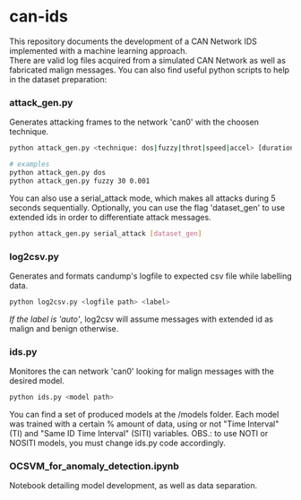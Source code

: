# can-ids
This repository documents the development of a CAN Network IDS implemented with a machine learning approach. \
There are valid log files acquired from a simulated CAN Network as well as fabricated malign messages. You can also find useful python scripts to help in the dataset preparation:
### attack_gen.py
Generates attacking frames to the network 'can0' with the choosen technique.
```bash
python attack_gen.py <technique: dos|fuzzy|throt|speed|accel> [duration (in seconds)] [interval (in seconds)]

# examples
python attack_gen.py dos
python attack_gen.py fuzzy 30 0.001
```
You can also use a serial_attack mode, which makes all attacks during 5 seconds sequentially. Optionally, you can use the flag 'dataset_gen' to use extended ids in order to differentiate attack messages.
```bash
python attack_gen.py serial_attack [dataset_gen]
```

### log2csv.py
Generates and formats candump's logfile to expected csv file while labelling data.
```bash
python log2csv.py <logfile path> <label>
```
*If the label is 'auto'*, log2csv will assume messages with extended id as malign and benign otherwise.

### ids.py
Monitores the can network 'can0' looking for malign messages with the desired model.
```bash
python ids.py <model path>
```
You can find a set of produced models at the /models folder. Each model was trained with a certain % amount of data, using or not "Time Interval" (TI) and "Same ID Time Interval" (SITI) variables. OBS.: to use NOTI or NOSITI models, you must change ids.py code accordingly.

### OCSVM_for_anomaly_detection.ipynb
Notebook detailing model development, as well as data separation.